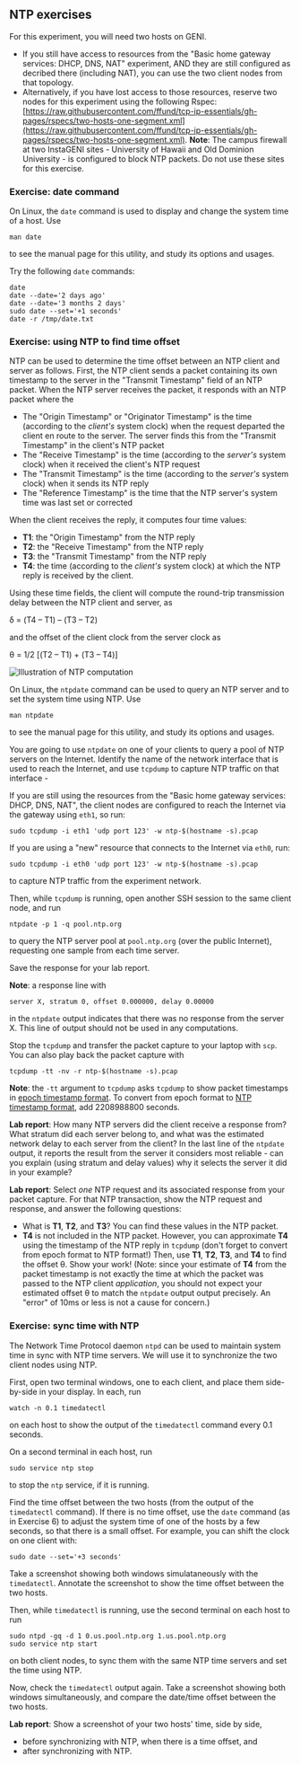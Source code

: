 ## NTP exercises

For this experiment, you will need two hosts on GENI.

* If you still have access to resources from the "Basic home gateway services: DHCP, DNS, NAT" experiment, AND they are still configured as decribed there (including NAT), you can use the two client nodes from that topology.
* Alternatively, if you have lost access to those resources, reserve two nodes for this experiment using the following Rspec: [https://raw.githubusercontent.com/ffund/tcp-ip-essentials/gh-pages/rspecs/two-hosts-one-segment.xml](https://raw.githubusercontent.com/ffund/tcp-ip-essentials/gh-pages/rspecs/two-hosts-one-segment.xml). **Note**: The campus firewall at two InstaGENI sites - University of Hawaii and Old Dominion University - is configured to block NTP packets. Do not use these sites for this exercise.



### Exercise: date command

On Linux, the `date` command is used to display and change the system time of a host. Use

```
man date
```

to see the manual page for this utility, and study its options and usages.

Try the following `date` commands:

```
date
date --date='2 days ago'
date --date='3 months 2 days' 
sudo date --set='+1 seconds'
date -r /tmp/date.txt
```

### Exercise: using NTP to find time offset

NTP can be used to determine the time offset between an NTP client and server as follows. First, the NTP client sends a packet containing its own timestamp to the server in the "Transmit Timestamp" field of an NTP packet. When the NTP server receives the packet, it responds with an NTP packet where the

* The "Origin Timestamp" or "Originator Timestamp" is the time (according to the _client's_ system clock) when the request departed the client en route to the server. The server finds this from the "Transmit Timestamp" in the client's NTP packet
* The "Receive Timestamp" is the time (according to the _server's_ system clock) when it received the client's NTP request
* The "Transmit Timestamp" is the time (according to the _server's_ system clock) when it sends its NTP reply
* The "Reference Timestamp" is the time that the NTP server's system time was last set or corrected

When the client receives the reply, it computes four time values:

* **T1**: the "Origin Timestamp" from the NTP reply
* **T2**: the "Receive Timestamp" from the NTP reply
* **T3**: the "Transmit Timestamp" from the NTP reply
* **T4**: the time (according to the _client's_ system clock) at which the NTP reply is received by the client.

Using these time fields, the client will compute the round-trip transmission delay between the NTP client and server, as

δ = (T4 – T1) – (T3 – T2)

and the offset of the client clock from the server clock as

θ = 1/2 [(T2 – T1) + (T3 – T4)]

![Illustration of NTP computation](ntp.svg)

On Linux, the `ntpdate` command can be used to query an NTP server and to set the system time using NTP. Use

```
man ntpdate
```

to see the manual page for this utility, and study its options and usages.

You are going to use `ntpdate` on one of your clients to query a pool of NTP servers on the Internet. Identify the name of the network interface that is used to reach the Internet, and use `tcpdump` to capture NTP traffic on that interface - 

If you are still using the resources from the "Basic home gateway services: DHCP, DNS, NAT", the client nodes are configured to reach the Internet via the gateway using `eth1`, so run:

```
sudo tcpdump -i eth1 'udp port 123' -w ntp-$(hostname -s).pcap
```
If you are using a "new" resource that connects to the Internet via `eth0`, run:

```
sudo tcpdump -i eth0 'udp port 123' -w ntp-$(hostname -s).pcap
```

to capture NTP traffic from the experiment network.

Then, while `tcpdump` is running, open another SSH session to the same client node, and run

```
ntpdate -p 1 -q pool.ntp.org
```

to query the NTP server pool at `pool.ntp.org` (over the public Internet), requesting one sample from each time server.

Save the response for your lab report.

**Note**: a response line with 

```
server X, stratum 0, offset 0.000000, delay 0.00000
```

in the `ntpdate` output indicates that there was no response from the server X. This line of output should not be used in any computations.

Stop the `tcpdump` and transfer the packet capture to your laptop with `scp`. You can also play back the packet capture with

```
tcpdump -tt -nv -r ntp-$(hostname -s).pcap
```

**Note**: the `-tt` argument to `tcpdump` asks `tcpdump` to show packet timestamps in [epoch timestamp format](https://en.wikipedia.org/wiki/Unix_time). To convert from epoch format to [NTP timestamp format](https://en.wikipedia.org/wiki/Network_Time_Protocol#Timestamps), add 2208988800 seconds.

**Lab report**: How many NTP servers did the client receive a response from? What stratum did each server belong to, and what was the estimated network delay to each server from the client? In the last line of the `ntpdate` output, it reports the result from the server it considers most reliable - can you explain (using stratum and delay values) why it selects the server it did in your example? 


**Lab report**: Select _one_ NTP request and its associated response from your packet capture. For that NTP transaction, show the NTP request and response, and answer the following questions:

* What is **T1**, **T2**, and **T3**? You can find these values in the NTP packet.
* **T4** is not included in the NTP packet. However, you can approximate **T4** using the timestamp of the NTP reply in `tcpdump` (don't forget to convert from epoch format to NTP format!) Then, use  **T1**, **T2**, **T3**, and **T4** to find the offset θ. Show your work! (Note: since your estimate of **T4** from the packet timestamp is not exactly the time at which the packet was passed to the NTP client *application*, you should not expect your estimated offset θ to match the `ntpdate` output output precisely. An "error" of 10ms or less is not a cause for concern.)

### Exercise: sync time with NTP

The Network Time Protocol daemon `ntpd` can be used to maintain system time in sync with NTP time servers. We will use it to synchronize the two client nodes using NTP.

First, open two terminal windows, one to each client, and place them side-by-side in your display. In each, run

```
watch -n 0.1 timedatectl
```

on each host to show the output of the `timedatectl` command every 0.1 seconds. 

On a second terminal in each host, run

```
sudo service ntp stop
```

to stop the `ntp` service, if it is running.

Find the time offset between the two hosts (from the output of the `timedatectl` command). If there is no time offset, use the `date` command (as in Exercise 6) to adjust the system time of one of the hosts by a few seconds, so that there is a small offset. For example, you can shift the clock on one client with:

```
sudo date --set='+3 seconds'
```


Take a screenshot showing both windows simulataneously with the `timedatectl`. Annotate the screenshot to show the time offset between the two hosts.

Then, while `timedatectl` is running, use the second terminal on each host to run

```
sudo ntpd -gq -d 1 0.us.pool.ntp.org 1.us.pool.ntp.org
sudo service ntp start
```

on both client nodes, to sync them with the same NTP time servers and set the time using NTP.

Now, check the `timedatectl` output again. Take a screenshot showing both windows simultaneously, and compare the date/time offset between the two hosts.


**Lab report**: Show a screenshot of your two hosts' time, side by side, 

* before synchronizing with NTP, when there is a time offset, and
* after synchronizing with NTP.


